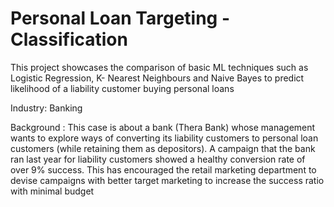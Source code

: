 # Personal Loan Targeting - Classification
This project showcases the comparison of basic ML techniques such as Logistic Regression, K- Nearest Neighbours and Naive Bayes to predict likelihood of a liability customer buying personal loans

Industry: Banking

Background :
This case is about a bank (Thera Bank) whose management wants to explore ways of converting its liability customers to personal loan customers (while retaining them as depositors). A campaign that the bank ran last year for liability customers showed a healthy conversion rate of over 9% success. This has encouraged the retail marketing department to devise campaigns with better target marketing to increase the success ratio with minimal budget
